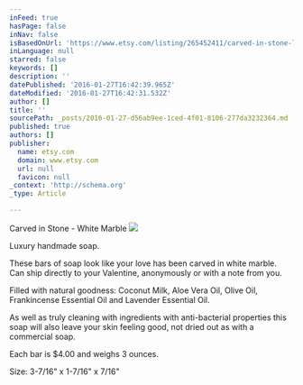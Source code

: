 ```yaml
---
inFeed: true
hasPage: false
inNav: false
isBasedOnUrl: 'https://www.etsy.com/listing/265452411/carved-in-stone-luxury-handmade-soap-for?ref=shop_home_active_1'
inLanguage: null
starred: false
keywords: []
description: ''
datePublished: '2016-01-27T16:42:39.965Z'
dateModified: '2016-01-27T16:42:31.532Z'
author: []
title: ''
sourcePath: _posts/2016-01-27-d56ab9ee-1ced-4f01-8106-277da3232364.md
published: true
authors: []
publisher:
  name: etsy.com
  domain: www.etsy.com
  url: null
  favicon: null
_context: 'http://schema.org'
_type: Article

---
```

Carved in Stone - White Marble
![](https://the-grid-user-content.s3-us-west-2.amazonaws.com/4379887c-1a29-4371-8670-2739cebb5634.jpg)

Luxury handmade soap.

These bars of soap look like your love has been carved in white marble. Can ship directly to your Valentine, anonymously or with a note from you.

Filled with natural goodness: Coconut Milk, Aloe Vera Oil, Olive Oil, Frankincense Essential Oil and Lavender Essential Oil.

As well as truly cleaning with ingredients with anti-bacterial properties this soap will also leave your skin feeling good, not dried out as with a commercial soap.

Each bar is $4.00 and weighs 3 ounces.

Size: 3-7/16" x 1-7/16" x 7/16"